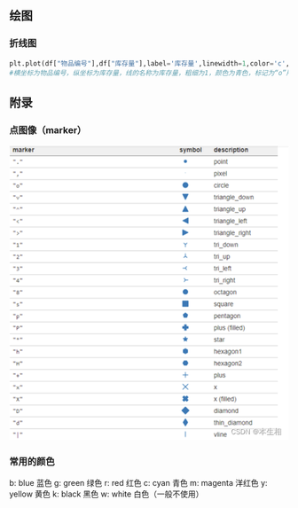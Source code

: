 ## 绘图

### 折线图

```python
plt.plot(df["物品编号"],df["库存量"],label='库存量',linewidth=1,color='c',marker='o',markerfacecolor='blue',markersize=5)
#横坐标为物品编号，纵坐标为库存量，线的名称为库存量，粗细为1，颜色为青色，标记为“o”所代表的图形（会在后面详细介绍），颜色为蓝色，大小为5
```

## 附录

### 点图像（marker）

![在这里插入图片描述](https://raw.githubusercontent.com/HXiudi/MK_picture/master/img202304052054576.png)

### 常用的颜色

b: blue 蓝色
g: green 绿色
r: red 红色
c: cyan 青色
m: magenta 洋红色
y: yellow 黄色
k: black 黑色
w: white 白色（一般不使用）
